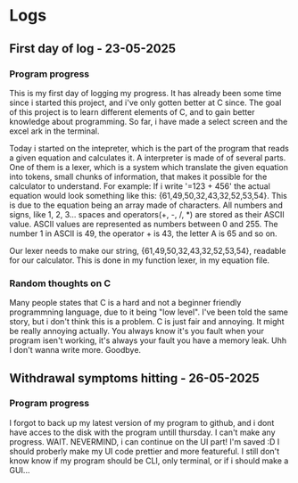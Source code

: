 # Logs
## First day of log - 23-05-2025
### Program progress
This is my first day of logging my progress. It has already been some time since i started this project, and i've only gotten better at C since.
The goal of this project is to learn different elements of C, and to gain better knowledge about programming. So far, i have made a select screen and the excel ark in the terminal.


Today i started on the intepreter, which is the part of the program that reads a given equation and calculates it.
A interpreter is made of of several parts. One of them is a lexer, which is a system which translate the given equation into tokens, small chunks of information, that makes it possible for the calculator to understand.
For example: If i write '=123 + 456' the actual equation would look something like this: {61,49,50,32,43,32,52,53,54}.
This is due to the equation being an array made of characters. All numbers and signs, like 1, 2, 3... spaces and operators(+, -, /, *) are stored as their ASCII value. ASCII values are represented as numbers between 0 and 255.
The number 1 in ASCII is 49, the operator + is 43, the letter A is 65 and so on.

Our lexer needs to make our string, {61,49,50,32,43,32,52,53,54}, readable for our calculator. This is done in my function lexer, in my equation file.
### Random thoughts on C
Many people states that C is a hard and not a beginner friendly programmning language, due to it being "low level".
I've been told the same story, but i don't think this is a problem. C is just fair and annoying.
It might be really annoying actually. You always know it's you fault when your program isen't working, it's always your fault you have a memory leak. Uhh I don't wanna write more. Goodbye.

## Withdrawal symptoms hitting - 26-05-2025
### Program progress
I forgot to back up my latest version of my program to github, and i dont have acces to the disk with the program untill thursday. I can't make any progress.
WAIT. NEVERMIND, i can continue on the UI part! I'm saved :D I should proberly make my UI code prettier and more featureful.
I still don't know know if my program should be CLI, only terminal, or if i should make a GUI...
